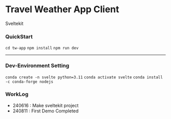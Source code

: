 # Travel Weather App Client

Sveltekit

### QuickStart

`cd tw-app`
`npm install`
`npm run dev`

---

### Dev-Environment Setting

`conda create -n svelte python=3.11`
`conda activate svelte`
`conda install -c conda-forge nodejs`

### WorkLog

- 240616 : Make sveltekit project
- 240811 : First Demo Completed
